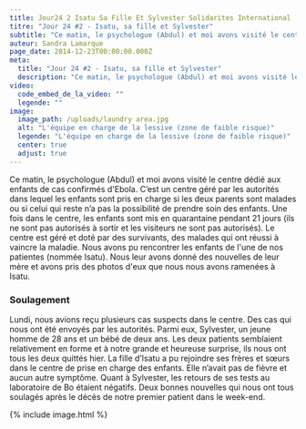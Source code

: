 ```yaml
---
title: Jour24 2 Isatu Sa Fille Et Sylvester Solidarites International
titre: "Jour 24 #2 - Isatu, sa fille et Sylvester"
subtitle: "Ce matin, le psychologue (Abdul) et moi avons visité le centre dédié aux enfants de cas confirmés d'Ebola."
auteur: Sandra Lamarque
page_date: 2014-12-23T00:00:00.000Z
meta:
  title: "Jour 24 #2 - Isatu, sa fille et Sylvester"
  description: "Ce matin, le psychologue (Abdul) et moi avons visité le centre dédié aux enfants de cas confirmés d'Ebola."
video:
  code_embed_de_la_video: ""
  legende: ""
image:
  image_path: /uploads/laundry area.jpg
  alt: "L'équipe en charge de la lessive (zone de faible risque)"
  legende: "L'équipe en charge de la lessive (zone de faible risque)"
  center: true
  adjust: true
---
```

Ce matin, le psychologue (Abdul) et moi avons visit&eacute; le centre d&eacute;di&eacute; aux enfants de cas confirm&eacute;s d'Ebola. C’est un centre g&eacute;r&eacute; par les autorit&eacute;s dans lequel les enfants sont pris en charge si les deux parents sont malades ou si celui qui reste n’a pas la possibilit&eacute; de prendre soin des enfants. Une fois dans le centre, les enfants sont mis en quarantaine pendant 21 jours (ils ne sont pas autoris&eacute;s &agrave; sortir et les visiteurs ne sont pas autoris&eacute;s). Le centre est g&eacute;r&eacute; et dot&eacute; par des survivants, des malades qui ont r&eacute;ussi &agrave; vaincre la maladie. Nous avons pu rencontrer les enfants de l'une de nos patientes (nomm&eacute;e Isatu). Nous leur avons donn&eacute; des nouvelles de leur m&egrave;re et avons pris des photos d'eux que nous nous avons ramen&eacute;es &agrave; Isatu.

### Soulagement

Lundi, nous avions re&ccedil;u plusieurs cas suspects dans le centre. Des cas qui nous ont &eacute;t&eacute; envoy&eacute;s par les autorit&eacute;s. Parmi eux, Sylvester, un jeune homme de 28 ans et un b&eacute;b&eacute; de deux ans. Les deux patients semblaient relativement en forme et &agrave; notre grande et heureuse surprise, ils nous ont tous les deux quitt&eacute;s hier. La fille d’Isatu a pu rejoindre ses fr&egrave;res et sœurs dans le centre de prise en charge des enfants. Elle n’avait pas de fi&egrave;vre et aucun autre sympt&ocirc;me. Quant &agrave; Sylvester, les retours de ses tests au laboratoire de Bo &eacute;taient n&eacute;gatifs. Deux bonnes nouvelles qui nous ont tous soulag&eacute;s apr&egrave;s le d&eacute;c&egrave;s de notre premier patient dans le week-end.

{% include image.html %}